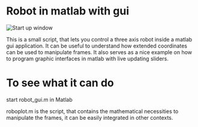 # Robot in matlab with gui

![Start up window](https://imgur.com/a/z65qEqG)

This is a small script, that lets you control a three axis robot inside a matlab gui application. It can be useful to understand how extended coordinates can be used to manipulate frames. It also serves as a nice example on how to program graphic interfaces in matlab with live updating sliders.

# To see what it can do
start robot_gui.m in Matlab

roboplot.m is the script, that contains the mathematical necessities to manipulate the frames, it can be easily integrated in other contexts.
